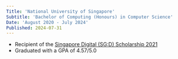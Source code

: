 ```yaml
---
Title: 'National University of Singapore'
Subtitle: 'Bachelor of Computing (Honours) in Computer Science'
Date: 'August 2020 - July 2024'
Published: 2024-07-31
---
```


- Recipient of the [Singapore Digital (SG:D) Scholarship 2021](https://www.imda.gov.sg/how-we-can-help/singapore-digital-scholarship/undergraduate)
- Graduated with a GPA of 4.57/5.0
